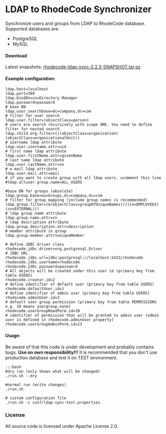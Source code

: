 # LDAP to RhodeCode Synchronizer

Synchronize users and groups from LDAP to RhodeCode database. Supported databases are:

*    PostgreSQL
*    MySQL

#### Download

Latest snapshots: [rhodecode-ldap-sync-2.2.3-SNAPSHOT.tar.gz](https://bitbucket.org/hlavki/rhodecode-ldap-sync/downloads/rhodecode-ldap-sync-2.2.3-SNAPSHOT.tar.gz)

#### Example configuration:

    ldap.host=localhost
    ldap.port=389
    ldap.bindDn=cn=Directory Manager
    ldap.password=password
    # base DN
    ldap.user.searchbase=dc=company,dc=com
    # filter for user search
    ldap.user.filter=(objectClass=person)
    # users are search recursively with scope ONE. You need to define filter for nested search
    ldap.child.org.filter=(|(objectClass=organization)(objectClass=organizationalUnit))
    # username ldap attribute
    ldap.user.username.attr=uid
    # first name ldap attribute
    ldap.user.firstName.attr=givenName
    # last name ldap attribute
    ldap.user.lastName.attr=sn
    # e-mail ldap attribute
    ldap.user.mail.attr=mail
    # if you want to create group with all ldap users, ucomment this line
    #ldap.alluser.group.name=ALL_USERS

    #base DN for groups (absolute)
    ldap.group.base=ou=Groups,dc=company,dc=com
    # filter for group mapping (include group names is recommended)
    ldap.group.filter=(&(objectClass=groupOfUniqueNames)(|(cn=EMPLOYEES)(cn=EXTERNAL)))
    # ldap group name attribute
    ldap.group.name.attr=cn
    # ldap description attribute
    ldap.group.description.attr=description
    # member attribute in group
    ldap.group.member.attr=uniqueMember

    # define JDBC driver class
    rhodecode.jdbc.driver=org.postgresql.Driver
    # JDBC URL
    rhodecode.jdbc.url=jdbc:postgresql://localhost:5432/rhodecode
    rhodecode.jdbc.username=rhodecode
    rhodecode.jdbc.password=password
    # All objects will be created under this user id (primary key from table USERS)
    rhodecode.creator.id=2
    # define identifier of default user (primary key from table USERS)
    rhodecode.defaultUser.id=1
    # define identifier of admin user (primary key from table USERS)
    rhodecode.adminUser.id=2
    # default user group permission (primary key from table PERMISSIONS e.g. 10 means usergroup.none)
    rhodecode.userGroupReadPerm.id=10
    # identifier of permission that will be granted to admin user (admin user is defined in rhodecode.adminUser property)
    rhodecode.userGroupAdminPerm.id=13


#### Usage:
Be aware of that this code is under development and probably contains bugs. **Use on own responsibility!!!**
It is recommended that you don't use production database and test it on TEST environment.

    :::bash
    #dry run (only shows what will be changed)
    ./run.sh --dry

    #normal run (write changes)
    ./run.sh

    # custom configuration file
    ./run.sh -c conf/ldap-sync-test.properties

### License

All source code is licensed under Apache License 2.0.
